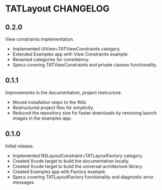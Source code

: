 # TATLayout CHANGELOG

## 0.2.0

View constraints implementation.

- Implemented UIView+TATViewConstraints category.
- Extended Examples app with View Constraints example.
- Renamed categories for consistency.
- Specs covering TATViewConstraints and private classes functionality.

## 0.1.1

Improvements in the documentation, project restructure.

- Moved installation steps to the Wiki.
- Restructured project files for simplicity.
- Reduced the repository size for faster downloads by removing launch images in the examples app.

## 0.1.0

Initial release.

- Implemented NSLayoutConstraint+TATLayoutFactory category.
- Created Xcode target to build the documentation locally.
- Created Xcode target to build the universal architecture library.
- Created Examples app with Factory example.
- Specs covering TATLayoutFactory functionality and diagnostic error messages.

